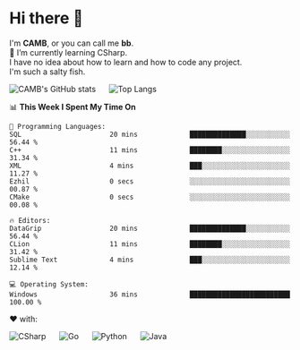 # Hi there 👋
<!--
**CAMB-dev/CAMB-dev** is a ✨ _special_ ✨ repository because its `README.md` (this file) appears on your GitHub profile.

Here are some ideas to get you started:

- 🔭 I’m currently working on ...
- 🌱 I’m currently learning ...
- 👯 I’m looking to collaborate on ...
- 🤔 I’m looking for help with ...
- 💬 Ask me about ...
- 📫 How to reach me: ...
- 😄 Pronouns: ...
- ⚡ Fun fact: ...
-->
 I'm **CAMB**, or you can call me **bb**.  
 🌱 I’m currently learning CSharp.  
 I have no idea about how to learn and how to code any project.  
 I'm such a salty fish.
 
 
![CAMB's GitHub stats](https://github-readme-stats.vercel.app/api?username=CAMB-dev&show_icons=true&theme=tokyonight)
&nbsp;&nbsp;&nbsp;&nbsp;
![Top Langs](https://github-readme-stats.vercel.app/api/top-langs/?username=CAMB-dev&langs_count=5&theme=tokyonight)


<!--START_SECTION:waka-->
📊 **This Week I Spent My Time On** 

```text
💬 Programming Languages: 
SQL                      20 mins             ██████████████░░░░░░░░░░░   56.44 % 
C++                      11 mins             ████████░░░░░░░░░░░░░░░░░   31.34 % 
XML                      4 mins              ███░░░░░░░░░░░░░░░░░░░░░░   11.27 % 
Ezhil                    0 secs              ░░░░░░░░░░░░░░░░░░░░░░░░░   00.87 % 
CMake                    0 secs              ░░░░░░░░░░░░░░░░░░░░░░░░░   00.08 % 

🔥 Editors: 
DataGrip                 20 mins             ██████████████░░░░░░░░░░░   56.44 % 
CLion                    11 mins             ████████░░░░░░░░░░░░░░░░░   31.42 % 
Sublime Text             4 mins              ███░░░░░░░░░░░░░░░░░░░░░░   12.14 % 

💻 Operating System: 
Windows                  36 mins             █████████████████████████   100.00 % 
```


<!--END_SECTION:waka-->


❤ with:

![CSharp](https://img.shields.io/badge/CSharp-%23512BD4?style=for-the-badge&logo=.net)
&nbsp;&nbsp;&nbsp;&nbsp;
![Go](https://img.shields.io/badge/Go-000000?style=for-the-badge&logo=go)
&nbsp;&nbsp;&nbsp;&nbsp;
![Python](https://img.shields.io/badge/Python-000000?style=for-the-badge&logo=python)
&nbsp;&nbsp;&nbsp;&nbsp;
![Java](https://img.shields.io/badge/Java-964B00?style=for-the-badge&logo=openjdk)
